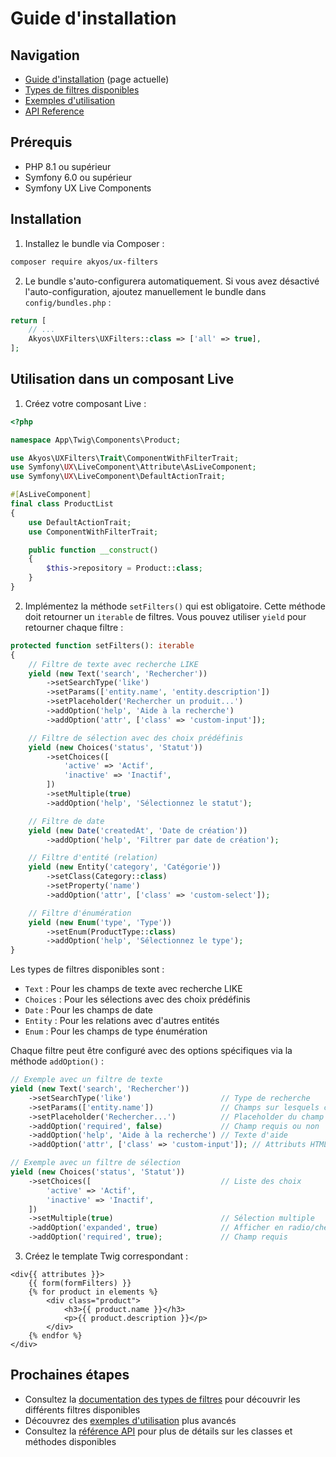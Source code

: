 # Guide d'installation

## Navigation

- [Guide d'installation](installation.md) (page actuelle)
- [Types de filtres disponibles](filters.md)
- [Exemples d'utilisation](examples.md)
- [API Reference](api.md)

## Prérequis

- PHP 8.1 ou supérieur
- Symfony 6.0 ou supérieur
- Symfony UX Live Components

## Installation

1. Installez le bundle via Composer :

```bash
composer require akyos/ux-filters
```

2. Le bundle s'auto-configurera automatiquement. Si vous avez désactivé l'auto-configuration, ajoutez manuellement le bundle dans `config/bundles.php` :

```php
return [
    // ...
    Akyos\UXFilters\UXFilters::class => ['all' => true],
];
```

## Utilisation dans un composant Live

1. Créez votre composant Live :

```php
<?php

namespace App\Twig\Components\Product;

use Akyos\UXFilters\Trait\ComponentWithFilterTrait;
use Symfony\UX\LiveComponent\Attribute\AsLiveComponent;
use Symfony\UX\LiveComponent\DefaultActionTrait;

#[AsLiveComponent]
final class ProductList
{
    use DefaultActionTrait;
    use ComponentWithFilterTrait;

    public function __construct()
    {
        $this->repository = Product::class;
    }
}
```

2. Implémentez la méthode `setFilters()` qui est obligatoire. Cette méthode doit retourner un `iterable` de filtres. Vous pouvez utiliser `yield` pour retourner chaque filtre :

```php
protected function setFilters(): iterable
{
    // Filtre de texte avec recherche LIKE
    yield (new Text('search', 'Rechercher'))
        ->setSearchType('like')
        ->setParams(['entity.name', 'entity.description'])
        ->setPlaceholder('Rechercher un produit...')
        ->addOption('help', 'Aide à la recherche')
        ->addOption('attr', ['class' => 'custom-input']);

    // Filtre de sélection avec des choix prédéfinis
    yield (new Choices('status', 'Statut'))
        ->setChoices([
            'active' => 'Actif',
            'inactive' => 'Inactif',
        ])
        ->setMultiple(true)
        ->addOption('help', 'Sélectionnez le statut');

    // Filtre de date
    yield (new Date('createdAt', 'Date de création'))
        ->addOption('help', 'Filtrer par date de création');

    // Filtre d'entité (relation)
    yield (new Entity('category', 'Catégorie'))
        ->setClass(Category::class)
        ->setProperty('name')
        ->addOption('attr', ['class' => 'custom-select']);

    // Filtre d'énumération
    yield (new Enum('type', 'Type'))
        ->setEnum(ProductType::class)
        ->addOption('help', 'Sélectionnez le type');
}
```

Les types de filtres disponibles sont :

- `Text` : Pour les champs de texte avec recherche LIKE
- `Choices` : Pour les sélections avec des choix prédéfinis
- `Date` : Pour les champs de date
- `Entity` : Pour les relations avec d'autres entités
- `Enum` : Pour les champs de type énumération

Chaque filtre peut être configuré avec des options spécifiques via la méthode `addOption()` :

```php
// Exemple avec un filtre de texte
yield (new Text('search', 'Rechercher'))
    ->setSearchType('like')                    // Type de recherche
    ->setParams(['entity.name'])               // Champs sur lesquels chercher
    ->setPlaceholder('Rechercher...')          // Placeholder du champ
    ->addOption('required', false)             // Champ requis ou non
    ->addOption('help', 'Aide à la recherche') // Texte d'aide
    ->addOption('attr', ['class' => 'custom-input']); // Attributs HTML

// Exemple avec un filtre de sélection
yield (new Choices('status', 'Statut'))
    ->setChoices([                             // Liste des choix
        'active' => 'Actif',
        'inactive' => 'Inactif',
    ])
    ->setMultiple(true)                        // Sélection multiple
    ->addOption('expanded', true)              // Afficher en radio/checkbox
    ->addOption('required', true);             // Champ requis
```

3. Créez le template Twig correspondant :

```twig
<div{{ attributes }}>
    {{ form(formFilters) }}
    {% for product in elements %}
        <div class="product">
            <h3>{{ product.name }}</h3>
            <p>{{ product.description }}</p>
        </div>
    {% endfor %}
</div>
```

## Prochaines étapes

- Consultez la [documentation des types de filtres](filters.md) pour découvrir les différents filtres disponibles
- Découvrez des [exemples d'utilisation](examples.md) plus avancés
- Consultez la [référence API](api.md) pour plus de détails sur les classes et méthodes disponibles 